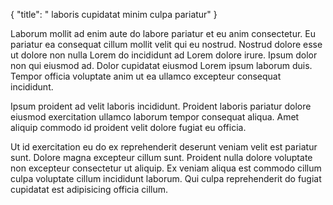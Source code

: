 {
  "title": " laboris cupidatat minim culpa pariatur"
}

Laborum mollit ad enim aute do labore pariatur et eu anim consectetur. Eu pariatur ea consequat cillum mollit velit qui eu nostrud. Nostrud dolore esse ut dolore non nulla Lorem do incididunt ad Lorem dolore irure. Ipsum dolor non qui eiusmod ad. Dolor cupidatat eiusmod Lorem ipsum laborum duis. Tempor officia voluptate anim ut ea ullamco excepteur consequat incididunt.

Ipsum proident ad velit laboris incididunt. Proident laboris pariatur dolore eiusmod exercitation ullamco laborum tempor consequat aliqua. Amet aliquip commodo id proident velit dolore fugiat eu officia.

Ut id exercitation eu do ex reprehenderit deserunt veniam velit est pariatur sunt. Dolore magna excepteur cillum sunt. Proident nulla dolore voluptate non excepteur consectetur ut aliquip. Ex veniam aliqua est commodo cillum culpa voluptate cillum incididunt laborum. Qui culpa reprehenderit do fugiat cupidatat est adipisicing officia cillum.
